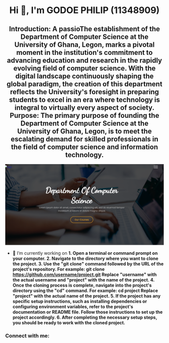<h1 align="center">Hi 👋, I'm GODOE PHILIP (11348909)</h1>
<h2 align="center">Introduction: A passioThe establishment of the Department of Computer Science at the University of Ghana, Legon, marks a pivotal moment in the institution's commitment to advancing education and research in the rapidly evolving field of computer science. With the digital landscape continuously shaping the global paradigm, the creation of this department reflects the University's foresight in preparing students to excel in an era where technology is integral to virtually every aspect of society. Purpose: The primary purpose of founding the Department of Computer Science at the University of Ghana, Legon, is to meet the escalating demand for skilled professionals in the field of computer science and information technology.</h2>

![computer](gd.png)

- 🔭 I’m currently working on **1. Open a terminal or command prompt on your computer. 2. Navigate to the directory where you want to clone the project. 3. Use the "git clone" command followed by the URL of the project's repository. For example: git clone https://github.com/username/project.git Replace "username" with the actual username and "project" with the name of the project. 4. Once the cloning process is complete, navigate into the project's directory using the "cd" command. For example: cd project Replace "project" with the actual name of the project. 5. If the project has any specific setup instructions, such as installing dependencies or configuring environment variables, refer to the project's documentation or README file. Follow those instructions to set up the project accordingly. 6. After completing the necessary setup steps, you should be ready to work with the cloned project.**

<h3 align="left">Connect with me:</h3>
<p align="left">
</p>
